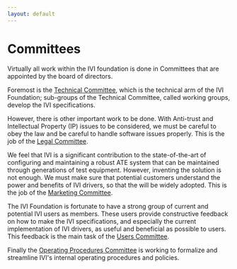 ```yaml
---
layout: default
---
```


# Committees

Virtually all work within the IVI foundation is done in Committees that
are appointed by the board of directors.

Foremost is the [Technical Committee](technical_committee.html), which
is the technical arm of the IVI Foundation; sub-groups of the Technical
Committee, called working groups, develop the IVI specifications.

However, there is other important work to be done. With Anti-trust and
Intellectual Property (IP) issues to be considered, we must be careful
to obey the law and be careful to handle software issues properly. This
is the job of the [Legal Committee](legal_committee.html).

We feel that IVI is a significant contribution to the state-of-the-art
of configuring and maintaining a robust ATE system that can be
maintained through generations of test equipment. However, inventing the
solution is not enough. We must make sure that potential customers
understand the power and benefits of IVI drivers, so that the will be
widely adopted. This is the job of the [Marketing Committee](marketing_committee.html).

The IVI Foundation is fortunate to have a strong group of current and
potential IVI users as members. These users provide constructive
feedback on how to make the IVI specifications, and especially the
current implementation of IVI drivers, as useful and beneficial as
possible to users. This feedback is the main task of the [Users Committee](user_committee.html).

Finally the [Operating Procedures Committee](operating_procedures_committee.html) is working to formalize
and streamline IVI's internal operating procedures and policies.
